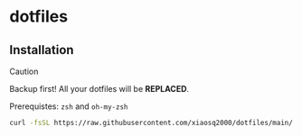 # dotfiles

## Installation

> [!CAUTION]
> Backup first! All your dotfiles will be **REPLACED**.

Prerequistes: `zsh` and `oh-my-zsh`

```sh
curl -fsSL https://raw.githubusercontent.com/xiaosq2000/dotfiles/main/.sh_utils/install.sh | bash
```
